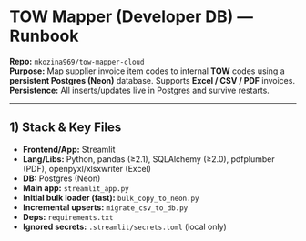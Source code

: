 # TOW Mapper (Developer DB) — Runbook

**Repo:** `mkozina969/tow-mapper-cloud`  
**Purpose:** Map supplier invoice item codes to internal **TOW** codes using a **persistent Postgres (Neon)** database. Supports **Excel / CSV / PDF** invoices.  
**Persistence:** All inserts/updates live in Postgres and survive restarts.

---

## 1) Stack & Key Files
- **Frontend/App:** Streamlit
- **Lang/Libs:** Python, pandas (≥2.1), SQLAlchemy (≥2.0), pdfplumber (PDF), openpyxl/xlsxwriter (Excel)
- **DB:** Postgres (Neon)
- **Main app:** `streamlit_app.py`
- **Initial bulk loader (fast):** `bulk_copy_to_neon.py`
- **Incremental upserts:** `migrate_csv_to_db.py`
- **Deps:** `requirements.txt`
- **Ignored secrets:** `.streamlit/secrets.toml` (local only)

